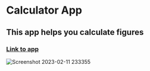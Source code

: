 # Calculator App

 ## This app helps you calculate figures
 
  ### [Link to app](https://emem221.github.io/calculator/)
![Screenshot 2023-02-11 233355](https://user-images.githubusercontent.com/31295561/218283929-cebd0c94-f70f-4833-9fb5-1776cc97ebb4.png)
